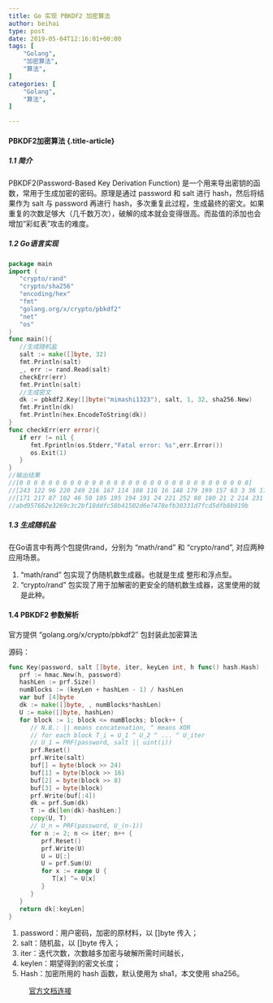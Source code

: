 ```yaml
---
title: Go 实现 PBKDF2 加密算法
author: beihai
type: post
date: 2019-05-04T12:16:01+00:00
tags: [
    "Golang",
    "加密算法",
    "算法",
]
categories: [
    "Golang",
    "算法",
]

---
```

#### **PBKDF2加密算法** {.title-article}

##### 1.1 简介

PBKDF2(Password-Based Key Derivation Function) 是一个用来导出密钥的函数，常用于生成加密的密码。<span>原理是通过 password 和 salt 进行 hash，然后将结果作为 salt 与 password 再进行 hash，多次重复此过程，生成最终的密文</span>。如果重复的次数足够大（几千数万次），破解的成本就会变得很高。而盐值的添加也会增加“彩虹表”攻击的难度。

##### 1.2 Go语言实现

```go
package main
import (
   "crypto/rand"
   "crypto/sha256"
   "encoding/hex"
   "fmt"
   "golang.org/x/crypto/pbkdf2"
   "net"
   "os"
)
func main(){
   //生成随机盐
   salt := make([]byte, 32)
   fmt.Println(salt)
   _, err := rand.Read(salt)
   checkErr(err)
   fmt.Println(salt)
   //生成密文
   dk := pbkdf2.Key([]byte("mimashi1323"), salt, 1, 32, sha256.New)
   fmt.Println(dk)
   fmt.Println(hex.EncodeToString(dk))
}
func checkErr(err error){
   if err != nil {
      fmt.Fprintln(os.Stderr,"Fatal error: %s",err.Error())
      os.Exit(1)
   }
}
//输出结果
//[0 0 0 0 0 0 0 0 0 0 0 0 0 0 0 0 0 0 0 0 0 0 0 0 0 0 0 0 0 0 0 0]
//[243 122 96 220 249 216 167 114 108 116 16 148 179 199 157 63 3 36 174 254 226 28 246 207 110 194 120 34 5 162 175 170]
//[171 217 87 102 46 50 105 195 194 191 24 221 252 88 180 21 2 214 231 71 142 251 48 51 29 127 205 93 251 139 145 155]
//abd957662e3269c3c2bf18ddfc58b41502d6e7478efb30331d7fcd5dfb8b919b
```

##### 1.3 生成随机盐

 在Go语言中有两个包提供rand，分别为 &#8220;math/rand&#8221; 和 &#8220;crypto/rand&#8221;,  对应两种应用场景。

1.  “math/rand” 包实现了伪随机数生成器。也就是生成 整形和浮点型。
2. “crypto/rand” 包实现了用于加解密的更安全的随机数生成器，这里使用的就是此种。

#### 1.4 PBKDF2 参数解析

官方提供 <span>&#8220;golang.org/x/crypto/pbkdf2&#8243; 包封装此加密算法</span>

源码：

```go
func Key(password, salt []byte, iter, keyLen int, h func() hash.Hash) []byte {
   prf := hmac.New(h, password)
   hashLen := prf.Size()
   numBlocks := (keyLen + hashLen - 1) / hashLen
   var buf [4]byte
   dk := make([]byte, , numBlocks*hashLen)
   U := make([]byte, hashLen)
   for block := 1; block <= numBlocks; block++ {
      // N.B.: || means concatenation, ^ means XOR
      // for each block T_i = U_1 ^ U_2 ^ ... ^ U_iter
      // U_1 = PRF(password, salt || uint(i))
      prf.Reset()
      prf.Write(salt)
      buf[] = byte(block >> 24)
      buf[1] = byte(block >> 16)
      buf[2] = byte(block >> 8)
      buf[3] = byte(block)
      prf.Write(buf[:4])
      dk = prf.Sum(dk)
      T := dk[len(dk)-hashLen:]
      copy(U, T)
      // U_n = PRF(password, U_(n-1))
      for n := 2; n <= iter; n++ {
         prf.Reset()
         prf.Write(U)
         U = U[:]
         U = prf.Sum(U)
         for x := range U {
            T[x] ^= U[x]
         }
      }
   }
   return dk[:keyLen]
}
```

  1. password：用户密码，加密的原材料，以 []byte 传入；
  2. salt：随机盐，以 []byte 传入；
  3. iter：迭代次数，次数越多加密与破解所需时间越长，
  4. keylen：期望得到的密文长度；
  5. Hash：加密所用的 hash 函数，默认使用为 sha1，本文使用 sha256。

<p style="padding-left: 40px;">
  <a href="https://godoc.org/golang.org/x/crypto/pbkdf2" target="_blank" rel="noopener noreferrer">官方文档连接</a>
</p>